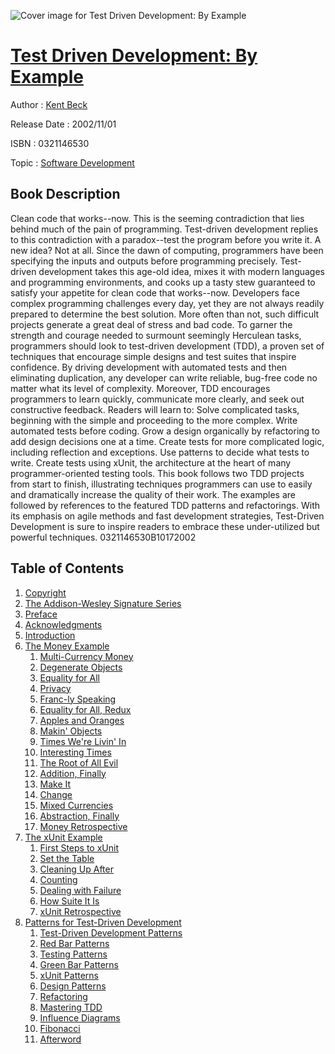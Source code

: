 ![Cover image for Test Driven Development: By Example](https://imgdetail.ebookreading.net/cover/cover/software_development/EB0321146530.jpg)

[Test Driven Development: By Example](https://ebookreading.net/view/book/Test+Driven+Development%3A+By+Example-EB0321146530_1.html "Test Driven Development: By Example")
====================================================================================================================

Author : [Kent Beck](https://ebookreading.net/search/author/Kent+Beck)

Release Date : 2002/11/01

ISBN : 0321146530

Topic : [Software Development](https://ebookreading.net/search/category/software-development)

Book Description
-----------------

Clean code that works--now. This is the seeming contradiction that lies behind much of the pain of programming. Test-driven development replies to this contradiction with a paradox--test the program before you write it.
A new idea? Not at all. Since the dawn of computing, programmers have been specifying the inputs and outputs before programming precisely. Test-driven development takes this age-old idea, mixes it with modern languages and programming environments, and cooks up a tasty stew guaranteed to satisfy your appetite for clean code that works--now.
Developers face complex programming challenges every day, yet they are not always readily prepared to determine the best solution. More often than not, such difficult projects generate a great deal of stress and bad code. To garner the strength and courage needed to surmount seemingly Herculean tasks, programmers should look to test-driven development (TDD), a proven set of techniques that encourage simple designs and test suites that inspire confidence.
By driving development with automated tests and then eliminating duplication, any developer can write reliable, bug-free code no matter what its level of complexity. Moreover, TDD encourages programmers to learn quickly, communicate more clearly, and seek out constructive feedback.
Readers will learn to:
Solve complicated tasks, beginning with the simple and proceeding to the more complex.
Write automated tests before coding.
Grow a design organically by refactoring to add design decisions one at a time.
Create tests for more complicated logic, including reflection and exceptions.
Use patterns to decide what tests to write.
Create tests using xUnit, the architecture at the heart of many programmer-oriented testing tools.
This book follows two TDD projects from start to finish, illustrating techniques programmers can use to easily and dramatically increase the quality of their work. The examples are followed by references to the featured TDD patterns and refactorings. With its emphasis on agile methods and fast development strategies, Test-Driven Development is sure to inspire readers to embrace these under-utilized but powerful techniques.
 0321146530B10172002
              
Table of Contents
-----------------

1. [Copyright](https://ebookreading.net/view/book/Test+Driven+Development%3A+By+Example-EB0321146530_0.html)
1. [The Addison-Wesley Signature Series](https://ebookreading.net/view/book/Test+Driven+Development%3A+By+Example-EB0321146530_0.html)
1. [Preface](https://ebookreading.net/view/book/Test+Driven+Development%3A+By+Example-EB0321146530_0.html)
1. [Acknowledgments](https://ebookreading.net/view/book/Test+Driven+Development%3A+By+Example-EB0321146530_0.html)
1. [Introduction](https://ebookreading.net/view/book/Test+Driven+Development%3A+By+Example-EB0321146530_0.html)
1. [The Money Example](https://ebookreading.net/view/book/Test+Driven+Development%3A+By+Example-EB0321146530_0.html)
    1. [Multi-Currency Money](https://ebookreading.net/view/book/Test+Driven+Development%3A+By+Example-EB0321146530_0.html)
    1. [Degenerate Objects](https://ebookreading.net/view/book/Test+Driven+Development%3A+By+Example-EB0321146530_0.html)
    1. [Equality for All](https://ebookreading.net/view/book/Test+Driven+Development%3A+By+Example-EB0321146530_0.html)
    1. [Privacy](https://ebookreading.net/view/book/Test+Driven+Development%3A+By+Example-EB0321146530_0.html)
    1. [Franc-ly Speaking](https://ebookreading.net/view/book/Test+Driven+Development%3A+By+Example-EB0321146530_0.html)
    1. [Equality for All, Redux](https://ebookreading.net/view/book/Test+Driven+Development%3A+By+Example-EB0321146530_0.html)
    1. [Apples and Oranges](https://ebookreading.net/view/book/Test+Driven+Development%3A+By+Example-EB0321146530_0.html)
    1. [Makin&#39; Objects](https://ebookreading.net/view/book/Test+Driven+Development%3A+By+Example-EB0321146530_0.html)
    1. [Times We&#39;re Livin&#39; In](https://ebookreading.net/view/book/Test+Driven+Development%3A+By+Example-EB0321146530_0.html)
    1. [Interesting Times](https://ebookreading.net/view/book/Test+Driven+Development%3A+By+Example-EB0321146530_0.html)
    1. [The Root of All Evil](https://ebookreading.net/view/book/Test+Driven+Development%3A+By+Example-EB0321146530_0.html)
    1. [Addition, Finally](https://ebookreading.net/view/book/Test+Driven+Development%3A+By+Example-EB0321146530_0.html)
    1. [Make It](https://ebookreading.net/view/book/Test+Driven+Development%3A+By+Example-EB0321146530_0.html)
    1. [Change](https://ebookreading.net/view/book/Test+Driven+Development%3A+By+Example-EB0321146530_0.html)
    1. [Mixed Currencies](https://ebookreading.net/view/book/Test+Driven+Development%3A+By+Example-EB0321146530_0.html)
    1. [Abstraction, Finally](https://ebookreading.net/view/book/Test+Driven+Development%3A+By+Example-EB0321146530_0.html)
    1. [Money Retrospective](https://ebookreading.net/view/book/Test+Driven+Development%3A+By+Example-EB0321146530_0.html)
1. [The xUnit Example](https://ebookreading.net/view/book/Test+Driven+Development%3A+By+Example-EB0321146530_0.html)
    1. [First Steps to xUnit](https://ebookreading.net/view/book/Test+Driven+Development%3A+By+Example-EB0321146530_0.html)
    1. [Set the Table](https://ebookreading.net/view/book/Test+Driven+Development%3A+By+Example-EB0321146530_0.html)
    1. [Cleaning Up After](https://ebookreading.net/view/book/Test+Driven+Development%3A+By+Example-EB0321146530_0.html)
    1. [Counting](https://ebookreading.net/view/book/Test+Driven+Development%3A+By+Example-EB0321146530_0.html)
    1. [Dealing with Failure](https://ebookreading.net/view/book/Test+Driven+Development%3A+By+Example-EB0321146530_0.html)
    1. [How Suite It Is](https://ebookreading.net/view/book/Test+Driven+Development%3A+By+Example-EB0321146530_0.html)
    1. [xUnit Retrospective](https://ebookreading.net/view/book/Test+Driven+Development%3A+By+Example-EB0321146530_0.html)
1. [Patterns for Test-Driven Development](https://ebookreading.net/view/book/Test+Driven+Development%3A+By+Example-EB0321146530_0.html)
    1. [Test-Driven Development Patterns](https://ebookreading.net/view/book/Test+Driven+Development%3A+By+Example-EB0321146530_0.html)
    1. [Red Bar Patterns](https://ebookreading.net/view/book/Test+Driven+Development%3A+By+Example-EB0321146530_0.html)
    1. [Testing Patterns](https://ebookreading.net/view/book/Test+Driven+Development%3A+By+Example-EB0321146530_0.html)
    1. [Green Bar Patterns](https://ebookreading.net/view/book/Test+Driven+Development%3A+By+Example-EB0321146530_0.html)
    1. [xUnit Patterns](https://ebookreading.net/view/book/Test+Driven+Development%3A+By+Example-EB0321146530_0.html)
    1. [Design Patterns](https://ebookreading.net/view/book/Test+Driven+Development%3A+By+Example-EB0321146530_0.html)
    1. [Refactoring](https://ebookreading.net/view/book/Test+Driven+Development%3A+By+Example-EB0321146530_0.html)
    1. [Mastering TDD](https://ebookreading.net/view/book/Test+Driven+Development%3A+By+Example-EB0321146530_0.html)
    1. [Influence Diagrams](https://ebookreading.net/view/book/Test+Driven+Development%3A+By+Example-EB0321146530_0.html)
    1. [Fibonacci](https://ebookreading.net/view/book/Test+Driven+Development%3A+By+Example-EB0321146530_0.html)
    1. [Afterword](https://ebookreading.net/view/book/Test+Driven+Development%3A+By+Example-EB0321146530_0.html)
